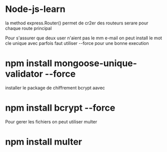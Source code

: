 # Node-js-learn
la  method express.Router() permet de cr2er des routeurs serare pour chaque route principal

Pour s'assurer que deux user n'aient pas le mm e-mail on peut install le mot cle unique avec
parfois faut utiliser --force pour une bonne execution
# npm install mongoose-unique-validator --force

installer le package de chiffrement bcrypt aavec
# npm install bcrypt --force


Pour gerer les fichiers on peut utiliser multer 
# npm install multer 